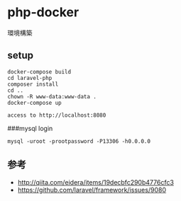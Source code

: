 # php-docker
環境構築


## setup
```
docker-compose build
cd laravel-php
composer install
cd ..
chown -R www-data:www-data .
docker-compose up

access to http://localhost:8080
```

###mysql login
```
mysql -uroot -prootpassword -P13306 -h0.0.0.0 
```

## 参考
- http://qiita.com/eidera/items/19decbfc290b4776cfc3
- https://github.com/laravel/framework/issues/9080
